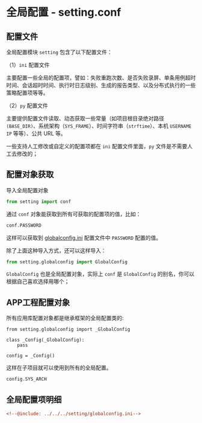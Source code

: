 # 全局配置 - setting.conf

## 配置文件

全局配置模块 `setting` 包含了以下配置文件：

（1）`ini` 配置文件

主要配置一些全局的配置项，譬如：失败重跑次数、是否失败录屏、单条用例超时时间、会话超时时间、执行时日志级别、生成的报告类型、以及分布式执行的一些策略配置项等等。

（2）`py` 配置文件

主要提供配置文件读取、动态获取一些常量（如项目根目录绝对路径 `(BASE_DIR)`、系统架构（`SYS_FRAME`）、时间字符串（`strftime`）、本机 `USERNAME`  `IP` 等等）、公共 URL 等。

一些支持人工修改或自定义的配置项都在 `ini` 配置文件里面，`py` 文件是不需要人工去修改的；

## 配置对象获取

导入全局配置对象

```py
from setting import conf
```

通过 `conf` 对象能获取到所有可获取的配置项的值，比如：

```py
conf.PASSWORD
```

这样可以获取到 [globalconfig.ini](https://github.com/linuxdeepin/youqu/blob/master/setting/globalconfig.ini) 配置文件中 `PASSWORD` 配置的值。

除了上面这种导入方式，还可以这样导入：

```py
from setting.globalconfig import GlobalConfig
```

`GlobalConfig` 也是全局配置对象，实际上 `conf` 是 `GlobalConfig` 的别名，你可以根据自己喜欢选择用哪个；

## APP工程配置对象

所有应用库配置对象都是继承框架的全局配置类的:

```python{6}
from setting.globalconfig import _GlobalConfig

class _Config(_GlobalConfig):
    pass

config = _Config()
```

这样在子项目就可以使用到所有的全局配置。

```python
config.SYS_ARCH
```

## 全局配置项明细

```ini
<!--@include: ../../../setting/globalconfig.ini-->
```



